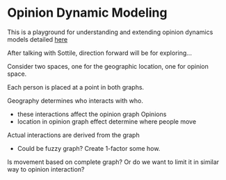 # Opinion Dynamic Modeling

This is a playground for understanding and extending opinion dynamics models detailed
[here](https://arxiv.org/pdf/1607.06806.pdf)

After talking with Sottile, direction forward will be for exploring...


Consider two spaces, one for the geographic location, one for opinion space.

Each person is placed at a point in both graphs.

Geography determines who interacts with who.
  - these interactions affect the opinion graph
Opinions
  - location in opinion graph effect determine where people move

Actual interactions are derived from the graph
  - Could be fuzzy graph? Create 1-factor some how.

Is movement based on complete graph? Or do we want to limit it in similar way to opinion interaction?

